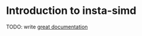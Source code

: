 # Introduction to insta-simd

TODO: write [great documentation](http://jacobian.org/writing/great-documentation/what-to-write/)
